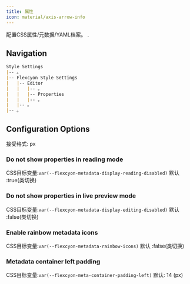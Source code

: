 ```yaml
---
title: 属性
icon: material/axis-arrow-info
---
```


配置CSS属性/元数据/YAML档案。
.

## Navigation

```md
Style Settings
|-- 。
|-- Flexcyon Style Settings
|   |-- Editor
|   |   |-- 。
|   |   |-- Properties
|   |   |-- 。
|   |-- 。
|-- 。
```

## Configuration Options

接受格式: px

### Do not show properties in reading mode

CSS目标变量:`var(--flexcyon-metadata-display-reading-disabled)`
默认 :true(类切换)

### Do not show properties in live preview mode

CSS目标变量:`var(--flexcyon-metadata-display-editing-disabled)`
默认 :false(类切换)

### Enable rainbow metadata icons

CSS目标变量:`var(--flexcyon-metadata-rainbow-icons)`
默认 :false(类切换)

### Metadata container left padding

CSS目标变量:`var(--flexcyon-meta-container-padding-left)`
默认: 14 (px)

